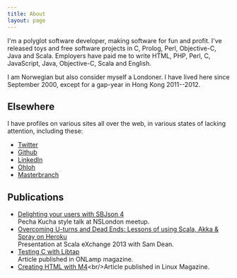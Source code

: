 ```yaml
---
title: About
layout: page
---
```


I'm a polyglot software developer, making software for fun and profit. I've
released toys and free software projects in C, Prolog, Perl, Objective-C, Java
and Scala. Employers have paid me to write HTML, PHP, Perl, C, JavaScript, Java,
Objective-C, Scala and English.

I am Norwegian but also consider myself a Londoner. I have lived here since
September 2000, except for a gap-year in Hong Kong 2011--2012.

Elsewhere
---------

I have profiles on various sites all over the web, in various states of lacking attention,
including these:

* [Twitter](http://twitter.com/stigbra)
* [Github](http://github.com/stig)
* [LinkedIn](http://uk.linkedin.com/in/stigbrautaset)
* [Ohloh](https://www.ohloh.net/accounts/stigbra)
* [Masterbranch](http://www.masterbranch.com/developer/stig.brautaset)


Publications
------------

* [Delighting your users with SBJson 4](https://vimeo.com/86478323)<br/>Pecha Kucha style talk at NSLondon meetup.
* [Overcoming U-turns and Dead Ends: Lessons of using Scala, Akka & Spray on Heroku](http://skillsmatter.com/podcast/scala/overcoming-u-turns-and-dead-ends-lessons-of-using-scala-akka-spray-on-heroku)<br/>Presentation at Scala eXchange 2013 with Sam Dean.
* [Testing C with Libtap](http://www.onlamp.com/pub/a/onlamp/2006/01/19/libtap.html?CMP=OTC-6YE827253101&ATT=Testing+C+with+Libtap)<br/>Article published in ONLamp magazine.
* [Creating HTML with M4](http://www.linux-magazine.com/w3/issue/25/GNUm4.pdf#!)<br/>Article published in Linux Magazine.

